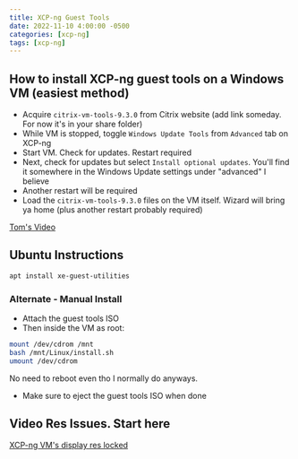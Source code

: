 ```yaml
---
title: XCP-ng Guest Tools
date: 2022-11-10 4:00:00 -0500
categories: [xcp-ng]
tags: [xcp-ng]
---
```


## How to install XCP-ng guest tools on a Windows VM (easiest method)

* Acquire `citrix-vm-tools-9.3.0` from Citrix website (add link someday.  For now it's in your share folder)
* While VM is stopped, toggle `Windows Update Tools` from `Advanced` tab on XCP-ng
* Start VM.  Check for updates.  Restart required
* Next, check for updates but select `Install optional updates`.  You'll find it somewhere in the Windows Update settings under "advanced" I believe
* Another restart will be required
* Load the `citrix-vm-tools-9.3.0` files on the VM itself.  Wizard will bring ya home (plus another restart probably required)

[Tom's Video](https://www.youtube.com/watch?v=AAHZX7MdEG0)

## Ubuntu Instructions

```bash
apt install xe-guest-utilities
```

### Alternate - Manual Install

* Attach the guest tools ISO
* Then inside the VM as root:

```bash
mount /dev/cdrom /mnt
bash /mnt/Linux/install.sh
umount /dev/cdrom
```
No need to reboot even tho I normally do anyways.

* Make sure to eject the guest tools ISO when done

## Video Res Issues.  Start here

[XCP-ng VM's display res locked](https://forums.lawrencesystems.com/t/xcp-ng-vms-display-resolution-locked/10988)

